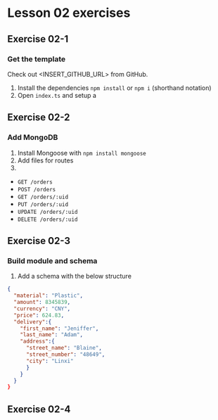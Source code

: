 # Lesson 02 exercises
## Exercise 02-1
### Get the template
Check out <INSERT_GITHUB_URL> from GitHub.

1. Install the dependencies `npm install` or `npm i` (shorthand notation)
2. Open `index.ts` and setup a 

## Exercise 02-2
### Add MongoDB

1. Install Mongoose with `npm install mongoose`
2. Add files for routes
3. 

- `GET /orders`
- `POST /orders`
- `GET /orders/:uid`
- `PUT /orders/:uid`
- `UPDATE /orders/:uid`  
- `DELETE /orders/:uid`


## Exercise 02-3
### Build module and schema
1. Add a schema with the below structure

```json
{
  "material": "Plastic",
  "amount": 8345839,
  "currency": "CNY",
  "price": 624.83,
  "delivery":{
    "first_name": "Jeniffer",
    "last_name": "Adam",
    "address":{
      "street_name": "Blaine",
      "street_number": "48649",
      "city": "Linxi"
      }
    }
  }
}
```

## Exercise 02-4
### 
